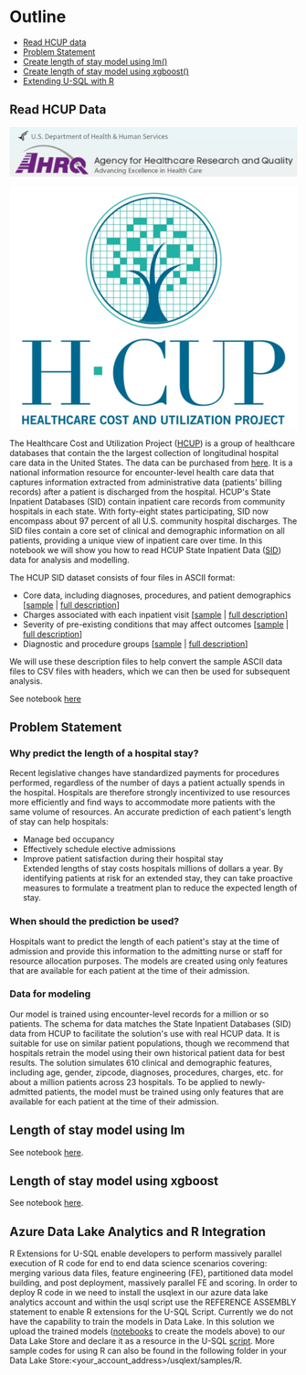 # Outline

- [Read HCUP data](#hcup)
- [Problem Statement](#prob)
- [Create length of stay model using lm()](#lm) 
- [Create length of stay model using xgboost()](#xg) 
- [Extending U-SQL with R](#usqlr)


<a name="hcup"></a>
## Read HCUP Data


![](https://github.com/Azure/cortana-intelligence-population-health-management/blob/master/ManualDeploymentGuide/media/hcuplogo3.PNG?raw=true)

![](https://github.com/Azure/cortana-intelligence-population-health-management/blob/master/ManualDeploymentGuide/media/hcuplogo2.PNG?raw=true)

 
The Healthcare Cost and Utilization Project ([HCUP](https://www.hcup-us.ahrq.gov/)) is a group of healthcare databases that contain the the largest collection of longitudinal hospital care data in the United States. The data can be purchased from [here](https://www.hcup-us.ahrq.gov/tech_assist/centdist.jsp). It is a national information resource for encounter-level health care data that captures information extracted from administrative data (patients' billing records) after a patient is discharged from the hospital. HCUP's State Inpatient Databases (SID) contain inpatient care records from community hospitals in each state. With forty-eight states participating, SID now encompass about 97 percent of all U.S. community hospital discharges. The SID files contain a core set of clinical and demographic information on all patients, providing a unique view of inpatient care over time. In this notebook we will show you how to read HCUP State Inpatient Data ([SID](https://www.hcup-us.ahrq.gov/sidoverview.jsp)) data for analysis and modelling.  

The HCUP SID dataset consists of four files in ASCII format:
- Core data, including diagnoses, procedures, and patient demographics [[sample](https://github.com/Azure/cortana-intelligence-population-health-management/blob/master/ManualDeploymentGuide/Model/SampleHCUPdata/Sample_WA_SID_2011_CORE.asc) | [full description](https://www.hcup-us.ahrq.gov/db/state/sidc/tools/filespecs/WA_SID_2011_CORE.loc)]
- Charges associated with each inpatient visit [[sample](https://github.com/Azure/cortana-intelligence-population-health-management/blob/master/ManualDeploymentGuide/Model/SampleHCUPdata/Sample_WA_SID_2011_CHGS.asc) | [full description](https://www.hcup-us.ahrq.gov/db/state/sidc/tools/filespecs/WA_SID_2011_CHGS.loc)]
- Severity of pre-existing conditions that may affect outcomes [[sample](https://github.com/Azure/cortana-intelligence-population-health-management/blob/master/ManualDeploymentGuide/Model/SampleHCUPdata/Sample_WA_SID_2011_SEVERITY.asc) | [full description](https://www.hcup-us.ahrq.gov/db/state/sidc/tools/filespecs/WA_SID_2011_SEVERITY.loc)]  
- Diagnostic and procedure groups [[sample](https://github.com/Azure/cortana-intelligence-population-health-management/blob/master/ManualDeploymentGuide/Model/SampleHCUPdata/Sample_WA_SID_2011_DX_PR_GRPS.asc) | [full description](https://www.hcup-us.ahrq.gov/db/state/sidc/tools/filespecs/WA_SID_2011_DX_PR_GRPS.loc)] 

We will use these description files to help convert the sample ASCII data files to CSV files with headers, which we can then be used for subsequent analysis. 

See notebook [here](https://github.com/Azure/cortana-intelligence-population-health-management/blob/master/ManualDeploymentGuide/Model/ReadHCUPdata.ipynb)

<a name="lm"></a>
## Problem Statement

### Why predict the length of a hospital stay?
Recent legislative changes have standardized payments for procedures performed, regardless of the number of days a patient actually spends in the hospital. Hospitals are therefore strongly incentivized to use resources more efficiently and find ways to accommodate more patients with the same volume of resources. An accurate prediction of each patient's length of stay can help hospitals:  
- Manage bed occupancy  
- Effectively schedule elective admissions  
- Improve patient satisfaction during their hospital stay  
Extended lengths of stay costs hospitals millions of dollars a year. By identifying patients at risk for an extended stay, they can take proactive measures to formulate a treatment plan to reduce the expected length of stay.

### When should the prediction be used?
Hospitals want to predict the length of each patient's stay at the time of admission and provide this information to the admitting nurse or staff for resource allocation purposes. The models are created using only features that are available for each patient at the time of their admission.

### Data for modeling
Our model is trained using encounter-level records for a million or so patients. The schema for data matches the State Inpatient Databases (SID) data from HCUP to facilitate the solution's use with real HCUP data. It is suitable for use on similar patient populations, though we recommend that hospitals retrain the model using their own historical patient data for best results. The solution simulates 610 clinical and demographic features, including age, gender, zipcode, diagnoses, procedures, charges, etc. for about a million patients across 23 hospitals. To be applied to newly-admitted patients, the model must be trained using only features that are available for each patient at the time of their admission.

<a name="lm"></a>
## Length of stay model using lm
See notebook [here](https://github.com/Azure/cortana-intelligence-population-health-management/blob/master/ManualDeploymentGuide/Model/Length%20Of%20Stay%20Models%20-%20lm.ipynb).

<a name="xg"></a>
## Length of stay model using xgboost
See notebook [here](https://github.com/Azure/cortana-intelligence-population-health-management/blob/master/ManualDeploymentGuide/Model/Length%20Of%20Stay%20Models%20-%20xgboost.ipynb).

<a name="usqlr"></a>
## Azure Data Lake Analytics and R Integration
R Extensions for U-SQL enable developers to perform massively parallel execution of R code for end to end data science scenarios covering: merging various data files, feature engineering (FE), partitioned data model building, and post deployment, massively parallel FE and scoring. In order to deploy R code in we need to install the usqlext in our azure data lake analytics account and within the usql script use the REFERENCE ASSEMBLY statement to enable R extensions for the U-SQL Script. Currently we do not have the capability to train the models in Data Lake. In this solution we upload the trained models ([notebooks](https://github.com/Azure/cortana-intelligence-population-health-management/blob/master/ManualDeploymentGuide/Model/Length%20Of%20Stay%20Models%20-%20lm.ipynb) to create the models above) to our Data Lake Store and declare it as a resource in the U-SQL [script](https://github.com/Azure/cortana-intelligence-population-health-management/blob/master/ManualDeploymentGuide/scripts/datafactory/scripts_blob/hcadfstreamscore.usql). More sample codes for using R can also be found in the following folder in your Data Lake Store:<your_account_address>/usqlext/samples/R.

